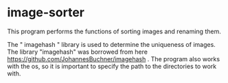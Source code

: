# image-sorter
This program performs the functions of sorting images and renaming them.

The " imagehash " library is used to determine the uniqueness of images.
The library "imagehash" was borrowed from here https://github.com/JohannesBuchner/imagehash .
The program also works with the os, so it is important to specify the path to the directories to work with.
